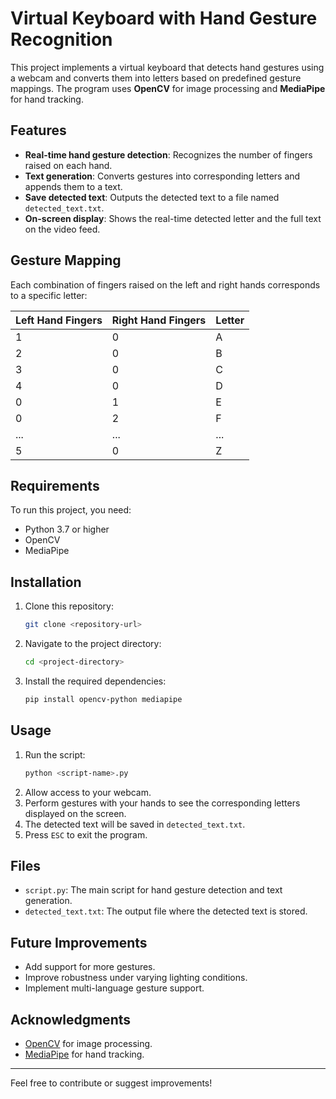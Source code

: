 # Virtual Keyboard with Hand Gesture Recognition

This project implements a virtual keyboard that detects hand gestures using a webcam and converts them into letters based on predefined gesture mappings. The program uses **OpenCV** for image processing and **MediaPipe** for hand tracking.

## Features
- **Real-time hand gesture detection**: Recognizes the number of fingers raised on each hand.
- **Text generation**: Converts gestures into corresponding letters and appends them to a text.
- **Save detected text**: Outputs the detected text to a file named `detected_text.txt`.
- **On-screen display**: Shows the real-time detected letter and the full text on the video feed.

## Gesture Mapping
Each combination of fingers raised on the left and right hands corresponds to a specific letter:

| Left Hand Fingers | Right Hand Fingers | Letter |
|-------------------|--------------------|--------|
| 1                 | 0                  | A      |
| 2                 | 0                  | B      |
| 3                 | 0                  | C      |
| 4                 | 0                  | D      |
| 0                 | 1                  | E      |
| 0                 | 2                  | F      |
| ...               | ...                | ...    |
| 5                 | 0                  | Z      |

## Requirements
To run this project, you need:

- Python 3.7 or higher
- OpenCV
- MediaPipe

## Installation
1. Clone this repository:
   ```bash
   git clone <repository-url>
   ```
2. Navigate to the project directory:
   ```bash
   cd <project-directory>
   ```
3. Install the required dependencies:
   ```bash
   pip install opencv-python mediapipe
   ```

## Usage
1. Run the script:
   ```bash
   python <script-name>.py
   ```
2. Allow access to your webcam.
3. Perform gestures with your hands to see the corresponding letters displayed on the screen.
4. The detected text will be saved in `detected_text.txt`.
5. Press `ESC` to exit the program.

## Files
- `script.py`: The main script for hand gesture detection and text generation.
- `detected_text.txt`: The output file where the detected text is stored.

## Future Improvements
- Add support for more gestures.
- Improve robustness under varying lighting conditions.
- Implement multi-language gesture support.

## Acknowledgments
- [OpenCV](https://opencv.org/) for image processing.
- [MediaPipe](https://mediapipe.dev/) for hand tracking.

---

Feel free to contribute or suggest improvements!
